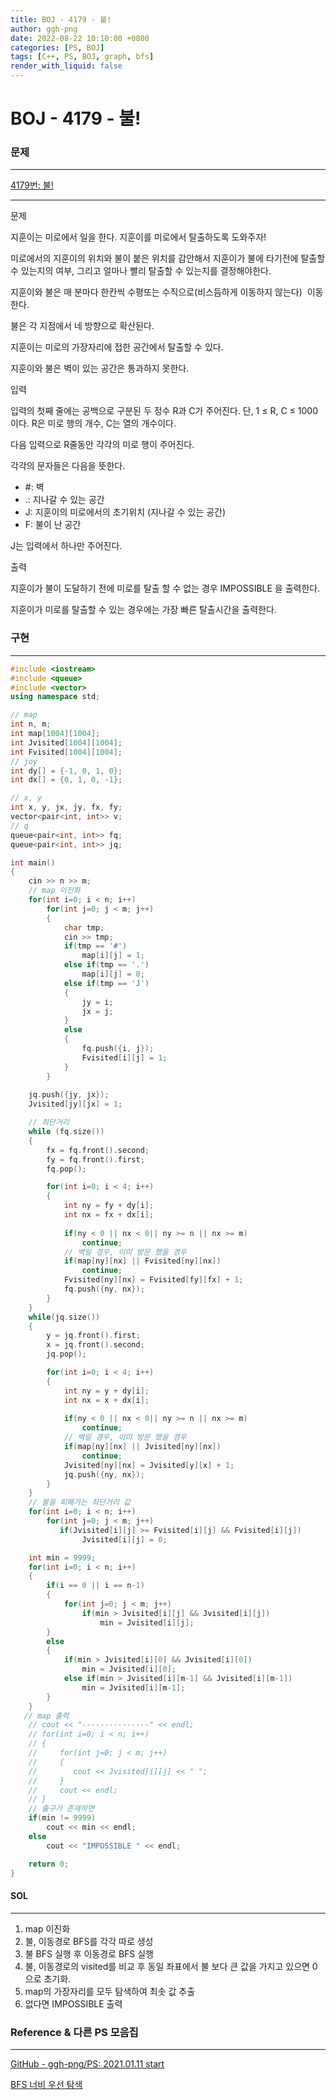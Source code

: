 ```yaml
---
title: BOJ - 4179 - 불!
author: ggh-png
date: 2022-08-22 10:10:00 +0800
categories: [PS, BOJ]
tags: [C++, PS, BOJ, graph, bfs]
render_with_liquid: false
---
```

# BOJ - 4179 - 불!

### 문제

---

[4179번: 불!](https://www.acmicpc.net/problem/4179)

---

문제

지훈이는 미로에서 일을 한다. 지훈이를 미로에서 탈출하도록 도와주자!

미로에서의 지훈이의 위치와 불이 붙은 위치를 감안해서 지훈이가 불에 타기전에 탈출할 수 있는지의 여부, 그리고 얼마나 빨리 탈출할 수 있는지를 결정해야한다.

지훈이와 불은 매 분마다 한칸씩 수평또는 수직으로(비스듬하게 이동하지 않는다)  이동한다.

불은 각 지점에서 네 방향으로 확산된다.

지훈이는 미로의 가장자리에 접한 공간에서 탈출할 수 있다.

지훈이와 불은 벽이 있는 공간은 통과하지 못한다.

입력

입력의 첫째 줄에는 공백으로 구분된 두 정수 R과 C가 주어진다. 단, 1 ≤ R, C ≤ 1000 이다. R은 미로 행의 개수, C는 열의 개수이다.

다음 입력으로 R줄동안 각각의 미로 행이 주어진다.

각각의 문자들은 다음을 뜻한다.

- #: 벽
- .: 지나갈 수 있는 공간
- J: 지훈이의 미로에서의 초기위치 (지나갈 수 있는 공간)
- F: 불이 난 공간

J는 입력에서 하나만 주어진다.

출력

지훈이가 불이 도달하기 전에 미로를 탈출 할 수 없는 경우 IMPOSSIBLE 을 출력한다.

지훈이가 미로를 탈출할 수 있는 경우에는 가장 빠른 탈출시간을 출력한다.

### 구현

---

```cpp
#include <iostream>
#include <queue>
#include <vector>
using namespace std;

// map
int n, m;
int map[1004][1004];
int Jvisited[1004][1004];
int Fvisited[1004][1004];
// joy
int dy[] = {-1, 0, 1, 0};
int dx[] = {0, 1, 0, -1};

// x, y
int x, y, jx, jy, fx, fy;
vector<pair<int, int>> v;
// q 
queue<pair<int, int>> fq;
queue<pair<int, int>> jq;

int main()
{
    cin >> n >> m;
    // map 이진화 
    for(int i=0; i < n; i++)
        for(int j=0; j < m; j++)
        {
            char tmp;
            cin >> tmp;
            if(tmp == '#')
                map[i][j] = 1;
            else if(tmp == '.')
                map[i][j] = 0;
            else if(tmp == 'J')
            {
                jy = i;
                jx = j;
            }
            else
            {
                fq.push({i, j});
                Fvisited[i][j] = 1;
            }
        }
    
    jq.push({jy, jx});
    Jvisited[jy][jx] = 1;

    // 최단거리 
    while (fq.size())
    {
        fx = fq.front().second;
        fy = fq.front().first;
        fq.pop();

        for(int i=0; i < 4; i++)
        {
            int ny = fy + dy[i];
            int nx = fx + dx[i];
            
            if(ny < 0 || nx < 0|| ny >= n || nx >= m)
                continue;
            // 벽일 경우, 이미 방문 했을 경우 
            if(map[ny][nx] || Fvisited[ny][nx])
                continue;
            Fvisited[ny][nx] = Fvisited[fy][fx] + 1;
            fq.push({ny, nx});
        }
    }
    while(jq.size())
    {
        y = jq.front().first;
        x = jq.front().second;
        jq.pop();

        for(int i=0; i < 4; i++)
        {
            int ny = y + dy[i];
            int nx = x + dx[i];
            
            if(ny < 0 || nx < 0|| ny >= n || nx >= m)
                continue;
            // 벽일 경우, 이미 방문 했을 경우 
            if(map[ny][nx] || Jvisited[ny][nx])
                continue;
            Jvisited[ny][nx] = Jvisited[y][x] + 1;
            jq.push({ny, nx});
        }
    }
    // 불을 피해가는 최단거리 값
    for(int i=0; i < n; i++)
        for(int j=0; j < m; j++)
           if(Jvisited[i][j] >= Fvisited[i][j] && Fvisited[i][j])
                Jvisited[i][j] = 0;    

    int min = 9999;
    for(int i=0; i < n; i++)
    {
        if(i == 0 || i == n-1)
        {
            for(int j=0; j < m; j++)
                if(min > Jvisited[i][j] && Jvisited[i][j])
                    min = Jvisited[i][j];
        }
        else
        {
            if(min > Jvisited[i][0] && Jvisited[i][0])
                min = Jvisited[i][0];
            else if(min > Jvisited[i][m-1] && Jvisited[i][m-1])
                min = Jvisited[i][m-1];
        }
    }
   // map 출력
    // cout << "---------------" << endl;
    // for(int i=0; i < n; i++)
    // {
    //     for(int j=0; j < m; j++)
    //     {
    //        cout << Jvisited[i][j] << " ";
    //     }   
    //     cout << endl;
    // }
    // 출구가 존재하면
    if(min != 9999)
        cout << min << endl;
    else
        cout << "IMPOSSIBLE " << endl;

    return 0;
}
```

#### SOL

---

1. map 이진화
2. 불, 이동경로  BFS를 각각 따로 생성 
3. 불 BFS 실행 후 이동경로 BFS 실행
4. 불, 이동경로의 visited를 비교 후 동일 좌표에서 불 보다 큰 값을 가지고 있으면 0으로 초기화.
5. map의 가장자리를 모두 탐색하여 최솟 값 추출 
6. 없다면 IMPOSSIBLE 출력

### Reference & 다른 PS 모음집

---

[GitHub - ggh-png/PS: 2021.01.11 start](https://github.com/ggh-png/PS)

[BFS 너비 우선 탐색](https://ggh-png.github.io/posts/bfs/)